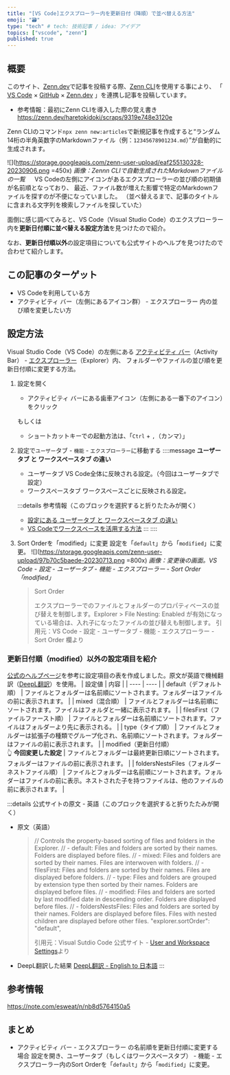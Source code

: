 ```yaml
---
title: "[VS Code]エクスプローラー内を更新日付（降順）で並べ替える方法"
emoji: "🗃"
type: "tech" # tech: 技術記事 / idea: アイデア
topics: ["vscode", "zenn"]
published: true
---
```

## 概要
このサイト、[Zenn.dev](https://zenn.dev)で記事を投稿する際、[Zenn CLI](https://zenn.dev/zenn/articles/install-zenn-cli)を使用する事により、
「 [VS Code](https://code.visualstudio.com/) × [GitHub](https://github.co.jp/) × [Zenn.dev](https://zenn.dev) 」を連携し記事を投稿しています。
- 参考情報：最初にZenn CLIを導入した際の覚え書き
    https://zenn.dev/haretokidoki/scraps/9319e748e3120e

Zenn CLIのコマンド`npx zenn new:articles`で新規記事を作成すると“ランダム14桁の半角英数字のMarkdownファイル（例：`12345678901234.md`）”が自動的に生成されます。

![](https://storage.googleapis.com/zenn-user-upload/eaf255130328-20230906.png =450x)
*画像：Zennn CLIで自動生成されたMarkdownファイルの一覧*
　
VS Codeの左側にアイコンがあるエクスプローラーの並び順の初期値が名前順となっており、
最近、ファイル数が増えた影響で特定のMarkdownファイルを探すのが不便になっていました。
（並べ替えるまで、記事のタイトルに含まれる文字列を検索しファイルを探していた）

面倒に感じ調べてみると、VS Code（Visual Studio Code）のエクスプローラー内を**更新日付順に並べ替える設定方法**を見つけたので紹介。

なお、**更新日付順以外**の設定項目についても公式サイトのヘルプを見つけたので合わせて紹介します。

## この記事のターゲット
- VS Codeを利用している方
- アクティビティ バー（左側にあるアイコン群） - エクスプローラー 内の並び順を変更したい方

## 設定方法
Visual Studio Code（VS Code）の左側にある [アクティビティ バー](https://code.visualstudio.com/api/ux-guidelines/activity-bar)（Activity Bar） - [エクスプローラー](https://code.visualstudio.com/docs/getstarted/userinterface#_explorer)（Explorer）内、
フォルダーやファイルの並び順を更新日付順に変更する方法。

1. 設定を開く
    - アクティビティ バーにある歯車アイコン（左側にある一番下のアイコン）をクリック
     
    もしくは
     
    - ショートカットキーでの起動方法は、「`Ctrl` + `,`（カンマ）」
1. 設定で`ユーザー`タブ - `機能` - `エクスプローラー`に移動する
    ::::message
    **ユーザータブ と ワークスペースタブ の違い**

    - ユーザータブ
        VS Code全体に反映される設定。（今回はユーザータブで設定）
    - ワークスペースタブ
        ワークスペースごとに反映される設定。
    
    :::details 参考情報（このブロックを選択すると折りたたみが開く）
    - [設定にある ユーザータブ と ワークスペースタブ の違い](https://qiita.com/tatsuyayamakawa/items/df7e5b1b0d7c336af124#:~:text=Visual%20Studio%20Code（以下、VSCode,スペースごとの設定だ。)
    - [VS Codeでワークスペースを活用する方法](https://www.javadrive.jp/vscode/file/index4.html)
    :::
    ::::
1. Sort Orderを「modified」に変更
    設定を「`default`」から「`modified`」に変更。
    ![](https://storage.googleapis.com/zenn-user-upload/97b70c5baede-20230713.png =800x)
    *画像：変更後の画面。VS Code - 設定 - ユーザータブ - 機能 - エクスプローラー - Sort Order 「modified」*
    > Sort Order
    > 
    > エクスプローラーでのファイルとフォルダーのプロパティベースの並び替えを制御します。Explorer > File Nesting: Enabled が有効になっている場合は、入れ子になったファイルの並び替えも制御します。
    > 引用元：VS Code - 設定 - ユーザータブ - 機能 - エクスプローラー - Sort Order 欄より

### 更新日付順（modified）以外の設定項目を紹介
[公式のヘルプページ](https://code.visualstudio.com/docs/getstarted/settings)を参考に設定項目の表を作成しました。原文が英語で機械翻訳（[DeepL翻訳]()）を使用。
| 設定値 | 内容 |
| ---- | ---- |
| default（デフォルト順） | ファイルとフォルダーは名前順にソートされます。フォルダーはファイルの前に表示されます。 |
| mixed（混合順） | ファイルとフォルダーは名前順にソートされます。ファイルはフォルダと一緒に表示されます。 |
| filesFirst（ファイルファースト順） | ファイルとフォルダーは名前順にソートされます。ファイルはフォルダーより先に表示される。 |
| type（タイプ順） | ファイルとフォルダーは拡張子の種類でグループ化され、名前順にソートされます。フォルダーはファイルの前に表示されます。 |
| modified（更新日付順）<br>👆 **今回変更した設定** | ファイルとフォルダーは最終更新日順にソートされます。フォルダーはファイルの前に表示されます。 |
| foldersNestsFiles（フォルダーネストファイル順） | ファイルとフォルダーは名前順にソートされます。フォルダーはファイルの前に表示。ネストされた子を持つファイルは、他のファイルの前に表示されます。 |

:::details 公式サイトの原文 - 英語（このブロックを選択すると折りたたみが開く）
- 原文（英語）
    >   // Controls the property-based sorting of files and folders in the Explorer.
    >   //  - default: Files and folders are sorted by their names. Folders are displayed before files.
    >   //  - mixed: Files and folders are sorted by their names. Files are interwoven with folders.
    >   //  - filesFirst: Files and folders are sorted by their names. Files are displayed before folders.
    >   //  - type: Files and folders are grouped by extension type then sorted by their names. Folders are displayed before files.
    >   //  - modified: Files and folders are sorted by last modified date in descending order. Folders are displayed before files.
    >   //  - foldersNestsFiles: Files and folders are sorted by their names. Folders are displayed before files. Files with nested children are displayed before other files.
    >   "explorer.sortOrder": "default",
    > 
    > 引用元：Visual Sutdio Code 公式サイト - [User and Workspace Settings](https://code.visualstudio.com/docs/getstarted/settings)より

- DeepL翻訳した結果
    [DeepL翻訳 - English to 日本語](https://www.deepl.com/translator#en/ja/%20%20%5C%2F%5C%2F%20Controls%20the%20property-based%20sorting%20of%20files%20and%20folders%20in%20the%20Explorer.%0A%20%20%5C%2F%5C%2F%20%20-%20default%3A%20Files%20and%20folders%20are%20sorted%20by%20their%20names.%20Folders%20are%20displayed%20before%20files.%0A%20%20%5C%2F%5C%2F%20%20-%20mixed%3A%20Files%20and%20folders%20are%20sorted%20by%20their%20names.%20Files%20are%20interwoven%20with%20folders.%0A%20%20%5C%2F%5C%2F%20%20-%20filesFirst%3A%20Files%20and%20folders%20are%20sorted%20by%20their%20names.%20Files%20are%20displayed%20before%20folders.%0A%20%20%5C%2F%5C%2F%20%20-%20type%3A%20Files%20and%20folders%20are%20grouped%20by%20extension%20type%20then%20sorted%20by%20their%20names.%20Folders%20are%20displayed%20before%20files.%0A%20%20%5C%2F%5C%2F%20%20-%20modified%3A%20Files%20and%20folders%20are%20sorted%20by%20last%20modified%20date%20in%20descending%20order.%20Folders%20are%20displayed%20before%20files.%0A%20%20%5C%2F%5C%2F%20%20-%20foldersNestsFiles%3A%20Files%20and%20folders%20are%20sorted%20by%20their%20names.%20Folders%20are%20displayed%20before%20files.%20Files%20with%20nested%20children%20are%20displayed%20before%20other%20files.%0A%20%20%22explorer.sortOrder%22%3A%20%22default%22%2C)
:::

## 参考情報
https://note.com/esweat/n/nb8d5764150a5

## まとめ
- アクティビティ バー - エクスプローラー の名前順を更新日付順に変更する場合
    設定を開き、ユーザータブ（もしくはワークスペースタブ） - 機能 - エクスプローラー内のSort Orderを「`default`」から「`modified`」に変更。